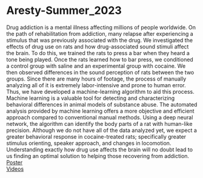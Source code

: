 # Aresty-Summer_2023
Drug addiction is a mental illness affecting millions of people worldwide. On the path of rehabilitation from addiction, many relapse after experiencing a stimulus that was previously associated with the drug. We investigated the effects of drug use on rats and how drug-associated sound stimuli affect the brain. To do this, we trained the rats to press a bar when they heard a tone being played. Once the rats learned how to bar press, we conditioned a control group with saline and an experimental group with cocaine. We then observed differences in the sound perception of rats between the two groups. Since there are many hours of footage, the process of manually analyzing all of it is extremely labor-intensive and prone to human error. Thus, we have developed a machine-learning algorithm to aid this process. Machine learning is a valuable tool for detecting and characterizing behavioral differences in animal models of substance abuse. The automated analysis provided by machine learning offers a more objective and efficient approach compared to conventional manual methods. Using a deep neural network, the algorithm can identify the body parts of a rat with human-like precision. Although we do not have all of the data analyzed yet, we expect a greater behavioral response in cocaine-treated rats; specifically greater stimulus orienting, speaker approach, and changes in locomotion. Understanding exactly how drug use affects the brain will no doubt lead to us finding an optimal solution to helping those recovering from addiction.<br />
[Poster](https://docs.google.com/presentation/d/1cflYYVndy6dIP75GDZQyMgeQryhIlTUpkazD3KBdN2U/edit?usp=sharing) <br />
[Videos](https://rutgers.app.box.com/folder/216203572847)
